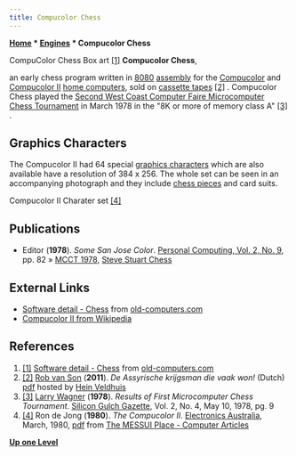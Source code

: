 ```yaml
---
title: Compucolor Chess
---
```

**[Home](Home "Home") * [Engines](Engines "Engines") * Compucolor Chess**

[](http://www.old-computers.com/museum/software_detail.asp?c=560&st=1&id=721) CompuColor Chess Box art <a id="cite-note-1" href="#cite-ref-1">[1]</a>
**Compucolor Chess**,

an early chess program written in [8080](8080 "8080") [assembly](Assembly "Assembly") for the [Compucolor](index.php?title=Compucolor&action=edit&redlink=1 "Compucolor (page does not exist)") and [Compucolor II](index.php?title=Compucolor&action=edit&redlink=1 "Compucolor (page does not exist)") [home computers](https://en.wikipedia.org/wiki/Home_computer),
sold on [cassette tapes](https://en.wikipedia.org/wiki/Compact_Cassette) <a id="cite-note-2" href="#cite-ref-2">[2]</a> . Compucolor Chess played the [Second West Coast Computer Faire Microcomputer Chess Tournament](MCCT_1978 "MCCT 1978") in March 1978 in the "8K or more of memory class A" <a id="cite-note-3" href="#cite-ref-3">[3]</a> .

## Graphics Characters

The Compucolor II had 64 special [graphics characters](https://en.wikipedia.org/wiki/Graphic_character) which are also available have a resolution of 384 x 256. The whole set can be seen in an accompanying photograph and they include [chess pieces](Pieces#Drawing "Pieces") and card suits.

[](File:Compucolor.JPG)
Compucolor II Charater set <a id="cite-note-4" href="#cite-ref-4">[4]</a>

## Publications

- Editor (**1978**). *Some San Jose Color*. [Personal Computing, Vol. 2, No. 9](Personal_Computing#2_9 "Personal Computing"), pp. 82 » [MCCT 1978](MCCT_1978 "MCCT 1978"), [Steve Stuart Chess](Steve_Stuart_Chess "Steve Stuart Chess")

## External Links

- [Software detail - Chess](http://www.old-computers.com/museum/software_detail.asp?c=560&st=1&id=721) from [old-computers.com](http://www.old-computers.com/museum/default.asp)
- [Compucolor II from Wikipedia](https://en.wikipedia.org/wiki/Compucolor_II)

## References

1. <a id="cite-ref-1" href="#cite-note-1">[1]</a> [Software detail - Chess](http://www.old-computers.com/museum/software_detail.asp?c=560&st=1&id=721) from [old-computers.com](http://www.old-computers.com/museum/default.asp)
1. <a id="cite-ref-2" href="#cite-note-2">[2]</a> [Rob van Son](Rob_van_Son "Rob van Son") (**2011**). *De Assyrische krijgsman die vaak won!* (Dutch) [pdf](http://www.schaakcomputers.nl/hein_veldhuis/database/files/10-2011,%20Rob%20van%20Son,%20De%20Assyrische%20krijgsman%20die%20vaak%20won.pdf) hosted by [Hein Veldhuis](Hein_Veldhuis "Hein Veldhuis")
1. <a id="cite-ref-3" href="#cite-note-3">[3]</a> [Larry Wagner](Larry_Wagner "Larry Wagner") (**1978**). *Results of First Microcomputer Chess Tournament*. [Silicon Gulch Gazette](http://www.computerhistory.org/collections/accession/102686281), Vol. 2, No. 4, May 10, 1978, pg. 9
1. <a id="cite-ref-4" href="#cite-note-4">[4]</a> Ron de Jong (**1980**). *The Compucolor II*. [Electronics Australia](https://en.wikipedia.org/wiki/Electronics_Australia), March, 1980, [pdf](http://messui.polygonal-moogle.com/comp/compucolor.pdf) from [The MESSUI Place - Computer Articles](http://messui.polygonal-moogle.com/comp/index.html)

**[Up one Level](Engines "Engines")**

